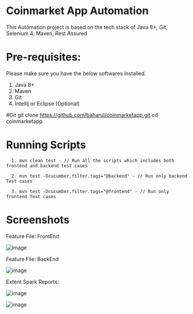 # Coinmarket App Automation
This Automation project is based on the tech stack of Java 8+, Git, Selenium 4, Maven, Rest Assured  

# Pre-requisites:

Please make sure you have the below softwares installed.

  1. Java 8+
  2. Maven
  3. Git
  4. Intellij or Eclipse (Optional)

#Git
         git clone https://github.com/baharul/coinmarketapp.git
         cd coinmarketapp
         
# Running Scripts

      1. mvn clean test - // Run all the scripts which includes both frontend and backend test cases
      
      2. mvn test -Dcucumber.filter.tags="@backend" - // Run only backend Test cases
      
      3. mvn test -Dcucumber.filter.tags="@frontend" - // Run only frontend Test cases
      
      
# Screenshots

Feature File: FrontEnd

![image](https://user-images.githubusercontent.com/7221247/117559607-d846c900-b097-11eb-9f8c-eb3f8088f5dc.png)

Feature File: BackEnd

![image](https://user-images.githubusercontent.com/7221247/117559624-ea286c00-b097-11eb-9306-00294ffa2388.png)

Extent Spark Reports:

![image](https://user-images.githubusercontent.com/7221247/117559638-00362c80-b098-11eb-838f-4bd887a4c84a.png)

![image](https://user-images.githubusercontent.com/7221247/117559644-1643ed00-b098-11eb-87ea-8d9c70484e84.png)

      
